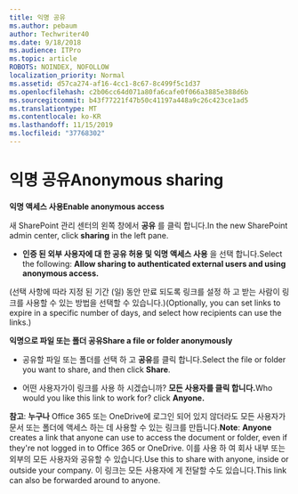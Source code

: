 ```yaml
---
title: 익명 공유
ms.author: pebaum
author: Techwriter40
ms.date: 9/18/2018
ms.audience: ITPro
ms.topic: article
ROBOTS: NOINDEX, NOFOLLOW
localization_priority: Normal
ms.assetid: d57ca274-af16-4cc1-8c67-8c499f5c1d37
ms.openlocfilehash: c2b06cc64d071a80fa6cafe0f066a3885e388d6b
ms.sourcegitcommit: b43f77221f47b50c41197a448a9c26c423ce1ad5
ms.translationtype: MT
ms.contentlocale: ko-KR
ms.lasthandoff: 11/15/2019
ms.locfileid: "37768302"
---
```

# <a name="anonymous-sharing"></a><span data-ttu-id="9ead1-102">익명 공유</span><span class="sxs-lookup"><span data-stu-id="9ead1-102">Anonymous sharing</span></span>

 <span data-ttu-id="9ead1-103">**익명 액세스 사용**</span><span class="sxs-lookup"><span data-stu-id="9ead1-103">**Enable anonymous access**</span></span>
  
<span data-ttu-id="9ead1-104">새 SharePoint 관리 센터의 왼쪽 창에서 **공유** 를 클릭 합니다.</span><span class="sxs-lookup"><span data-stu-id="9ead1-104">In the new SharePoint admin center, click **sharing** in the left pane.</span></span> 
  
- <span data-ttu-id="9ead1-105">**인증 된 외부 사용자에 대 한 공유 허용 및 익명 액세스 사용** 을 선택 합니다.</span><span class="sxs-lookup"><span data-stu-id="9ead1-105">Select the following: **Allow sharing to authenticated external users and using anonymous access.**</span></span>
  
<span data-ttu-id="9ead1-106">(선택 사항에 따라 지정 된 기간 (일) 동안 만료 되도록 링크를 설정 하 고 받는 사람이 링크를 사용할 수 있는 방법을 선택할 수 있습니다.)</span><span class="sxs-lookup"><span data-stu-id="9ead1-106">(Optionally, you can set links to expire in a specific number of days, and select how recipients can use the links.)</span></span>
    
 <span data-ttu-id="9ead1-107">**익명으로 파일 또는 폴더 공유**</span><span class="sxs-lookup"><span data-stu-id="9ead1-107">**Share a file or folder anonymously**</span></span>
  
- <span data-ttu-id="9ead1-108">공유할 파일 또는 폴더를 선택 하 고 **공유**를 클릭 합니다.</span><span class="sxs-lookup"><span data-stu-id="9ead1-108">Select the file or folder you want to share, and then click **Share**.</span></span> 
    
- <span data-ttu-id="9ead1-109">어떤 사용자가이 링크를 사용 하 시겠습니까? **모든 사용자를 클릭 합니다.**</span><span class="sxs-lookup"><span data-stu-id="9ead1-109">Who would you like this link to work for? click **Anyone.**</span></span>
  
 <span data-ttu-id="9ead1-110">**참고**: **누구나** Office 365 또는 OneDrive에 로그인 되어 있지 않더라도 모든 사용자가 문서 또는 폴더에 액세스 하는 데 사용할 수 있는 링크를 만듭니다.</span><span class="sxs-lookup"><span data-stu-id="9ead1-110">**Note**: **Anyone** creates a link that anyone can use to access the document or folder, even if they're not logged in to Office 365 or OneDrive.</span></span> <span data-ttu-id="9ead1-111">이를 사용 하 여 회사 내부 또는 외부의 모든 사용자와 공유할 수 있습니다.</span><span class="sxs-lookup"><span data-stu-id="9ead1-111">Use this to share with anyone, inside or outside your company.</span></span> <span data-ttu-id="9ead1-112">이 링크는 모든 사용자에 게 전달할 수도 있습니다.</span><span class="sxs-lookup"><span data-stu-id="9ead1-112">This link can also be forwarded around to anyone.</span></span> 
    

